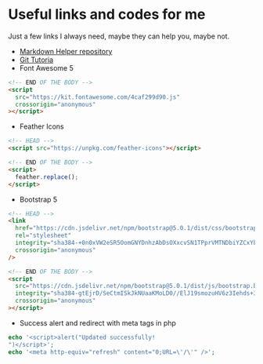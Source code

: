 # Useful links and codes for me

Just a few links I always need, maybe they can help you, maybe not.

- [Markdown Helper repository](https://github.com/luong-komorebi/Markdown-Tutorial/blob/master/README_pt-BR.md#tools)
- [Git Tutoria](https://github.com/rafaballerini/GitTutorial)
- Font Awesome 5

```html
<!-- END OF THE BODY -->
<script
  src="https://kit.fontawesome.com/4caf299d90.js"
  crossorigin="anonymous"
></script>
```

- Feather Icons

```html
<!-- HEAD -->
<script src="https://unpkg.com/feather-icons"></script>

<!-- END OF THE BODY -->
<script>
  feather.replace();
</script>
```

- Bootstrap 5

```html
<!-- HEAD -->
<link
  href="https://cdn.jsdelivr.net/npm/bootstrap@5.0.1/dist/css/bootstrap.min.css"
  rel="stylesheet"
  integrity="sha384-+0n0xVW2eSR5OomGNYDnhzAbDsOXxcvSN1TPprVMTNDbiYZCxYbOOl7+AMvyTG2x"
  crossorigin="anonymous"
/>

<!-- END OF THE BODY -->
<script
  src="https://cdn.jsdelivr.net/npm/bootstrap@5.0.1/dist/js/bootstrap.bundle.min.js"
  integrity="sha384-gtEjrD/SeCtmISkJkNUaaKMoLD0//ElJ19smozuHV6z3Iehds+3Ulb9Bn9Plx0x4"
  crossorigin="anonymous"
></script>
```

- Success alert and redirect with meta tags in php

```php
echo '<script>alert("Updated successfully!
")</script>';
echo '<meta http-equiv="refresh" content="0;URL=\'/\'" />';
```
